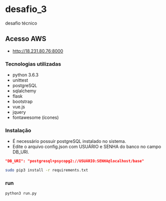 # desafio_3
desafio técnico

## Acesso AWS

- http://18.231.80.76:8000

### Tecnologias utilizadas

- python 3.6.3
- unittest
- postgreSQL
- sqlalchemy
- flask
- bootstrap
- vue.js
- jquery
- fontawesome (ícones)

### Instalação

- É necessário possuir postgreSQL instalado no sistema.
- Edite o arquivo config.json com USUÁRIO e SENHA do banco no campo DB_URI.

```json
"DB_URI": "postgresql+psycopg2://USUÁRIO:SENHA@localhost/base"
```


```sh
sudo pip3 install -r requirements.txt
```

### run

```sh
python3 run.py
```